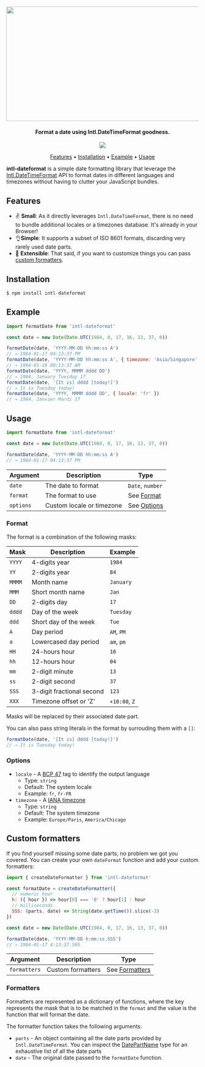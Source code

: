 <h1 align="center">
  <img src="./art.png" width="600" height="300" />
</h1>

<h4 align="center">Format a date using Intl.DateTimeFormat goodness.</h4>

<p align="center">
  <img src="https://flat.badgen.net/badgesize/gzip/https://unpkg.com/intl-dateformat@latest/lib/index.js" />
</p>

<p align="center">
  <a href="#features">Features</a> •
  <a href="#installation">Installation</a> •
  <a href="#example">Example</a> •
  <a href="#usage">Usage</a>
</p>

**intl-dateformat** is a simple date formatting library that leverage the [Intl.DateTimeFormat](https://developer.mozilla.org/fr/docs/Web/JavaScript/Reference/Objets_globaux/DateTimeFormat) API to format dates in different languages and timezones without having to clutter your JavaScript bundles.

## Features

- ✌ **Small**: As it directly leverages `Intl.DateTimeFormat`, there is no need to bundle additional locales or a timezones database. It's already in your Browser!
- 👌**Simple**: It supports a subset of ISO 8601 formats, discarding very rarely used date parts.
- 🤟 **Extensible**: That said, if you want to customize things you can pass [custom formatters](#custom-formatters).

## Installation

```js
$ npm install intl-dateformat
```

## Example

```js
import formatDate from 'intl-dateformat'

const date = new Date(Date.UTC(1984, 0, 17, 16, 13, 37, 0))

formatDate(date, 'YYYY-MM-DD hh:mm:ss A')
// → 1984-01-17 04:13:37 PM
formatDate(date, 'YYYY-MM-DD hh:mm:ss A', { timezone: 'Asia/Singapore' })
// → 1984-01-18 00:13:37 AM
formatDate(date, 'YYYY, MMMM dddd DD')
// → 1984, January Tuesday 17
formatDate(date, '[It is] dddd [today!]')
// → It is Tuesday today!
formatDate(date, 'YYYY, MMMM dddd DD', { locale: 'fr' })
// → 1984, Janvier Mardi 17
```

## Usage

```js
import formatDate from 'intl-dateformat'

const date = new Date(Date.UTC(1984, 0, 17, 16, 13, 37, 0))

formatDate(date, 'YYYY-MM-DD hh:mm:ss A')
// → 1984-01-17 04:13:37 PM
```

| Argument  | Description               | Type                    |
| --------- | ------------------------- | ----------------------- |
| `date`    | The date to format        | `Date`, `number`        |
| `format`  | The format to use         | See [Format](#format)   |
| `options` | Custom locale or timezone | See [Options](#options) |

### Format

The format is a combination of the following masks:

| Mask   | Description               | Example       |
| ------ | ------------------------- | ------------- |
| `YYYY` | 4-digits year             | `1984`        |
| `YY`   | 2-digits year             | `84`          |
| `MMMM` | Month name                | `January`     |
| `MMM`  | Short month name          | `Jan`         |
| `DD`   | 2-digits day              | `17`          |
| `dddd` | Day of the week           | `Tuesday`     |
| `ddd`  | Short day of the week     | `Tue`         |
| `A`    | Day period                | `AM`, `PM`    |
| `a`    | Lowercased day period     | `am`, `pm`    |
| `HH`   | 24-hours hour             | `16`          |
| `hh`   | 12-hours hour             | `04`          |
| `mm`   | 2-digit minute            | `13`          |
| `ss`   | 2-digit second            | `37`          |
| `SSS`  | 3-digit fractional second | `123`         |
| `XXX`  | Timezone offset or 'Z'    | `+10:00`, `Z` |

Masks will be replaced by their associated date part.

You can also pass string literals in the format by surrouding them with a `[]`:

```js
formatDate(date, '[It is] dddd [today!]')
// → It is Tuesday today!
```

### Options

- `locale` - A [BCP 47](https://tools.ietf.org/html/bcp47) tag to identify the output language
  - Type: `string`
  - Default: The system locale
  - Example: `fr`, `fr-FR`
- `timezone` - A [IANA timezone](https://www.iana.org/time-zones)
  - Type: `string`
  - Default: The system timezone
  - Example: `Europe/Paris`, `America/Chicago`

## Custom formatters

If you find yourself missing some date parts, no problem we got you covered. You can create your own `dateFormat` function and add your custom formatters:

```js
import { createDateFormatter } from 'intl-dateformat'

const formatDate = createDateFormatter({
  // numeric hour
  h: ({ hour }) => hour[0] === '0' ? hour[1] : hour
  // milliseconds
  SSS: (parts, date) => String(date.getTime()).slice(-3)
})

const date = new Date(Date.UTC(1984, 0, 17, 16, 13, 37, 0))

formatDate(date, 'YYYY-MM-DD h:mm:ss.SSS')
// → 1984-01-17 4:13:37.505
```

| Argument     | Description       | Type                          |
| ------------ | ----------------- | ----------------------------- |
| `formatters` | Custom formatters | See [Formatters](#formatters) |

### Formatters

Formatters are represented as a dictionary of functions, where the key represents the mask that is to be matched in the `format` and the value is the function that will format the date.

The formatter function takes the following arguments:

- `parts` - An object containing all the date parts provided by `Intl.DateTimeFormat`. You can inspect the [DatePartName](./src/types.ts) type for an exhaustive list of all the date parts
- `date` - The original date passed to the `formatDate` function.
